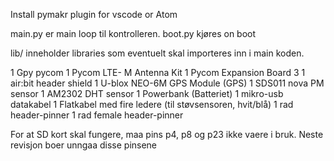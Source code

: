 
Install pymakr plugin for vscode or Atom

main.py er main loop til kontrolleren.
boot.py kjøres on boot

lib/ inneholder libraries som eventuelt skal importeres inn i main koden.

1 Gpy pycom 
1 Pycom LTE- M Antenna Kit
1 Pycom Expansion Board 3 
1 air:bit header shield
1 U-blox NEO-6M GPS Module (GPS)
1 SDS011 nova PM sensor 
1 AM2302 DHT sensor 
1 Powerbank (Batteriet)
1 mikro-usb datakabel
1 Flatkabel med fire ledere (til støvsensoren, hvit/blå)
1 rad header-pinner
1 rad female header-pinner


For at SD kort skal fungere, maa pins p4, p8 og p23 ikke vaere i bruk.
Neste revisjon boer unngaa disse pinsene